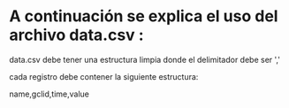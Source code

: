 # A continuación se explica el uso del archivo data.csv :

data.csv debe tener una estructura limpia donde el delimitador debe ser ',' 

cada registro debe contener la siguiente estructura:

name,gclid,time,value



